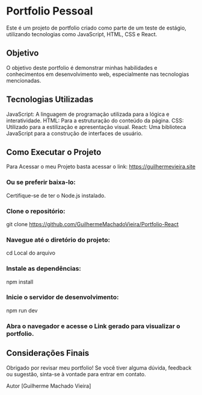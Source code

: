 # Portfolio Pessoal
Este é um projeto de portfolio criado como parte de um teste de estágio, utilizando tecnologias como JavaScript, HTML, CSS e React.

## Objetivo
O objetivo deste portfolio é demonstrar minhas habilidades e conhecimentos em desenvolvimento web, especialmente nas tecnologias mencionadas.

## Tecnologias Utilizadas
JavaScript: A linguagem de programação utilizada para a lógica e interatividade.
HTML: Para a estruturação do conteúdo da página.
CSS: Utilizado para a estilização e apresentação visual.
React: Uma biblioteca JavaScript para a construção de interfaces de usuário.
## Como Executar o Projeto

Para Acessar o meu Projeto basta acessar o link:
https://guilhermevieira.site

### Ou se preferir baixa-lo: 

Certifique-se de ter o Node.js instalado.

### Clone o repositório:

git clone https://github.com/GuilhermeMachadoVieira/Portfolio-React
### Navegue até o diretório do projeto:

cd Local do arquivo
### Instale as dependências:

npm install
### Inicie o servidor de desenvolvimento:

npm run dev
### Abra o navegador e acesse o Link gerado para visualizar o portfolio.

## Considerações Finais
Obrigado por revisar meu portfolio! Se você tiver alguma dúvida, feedback ou sugestão, sinta-se à vontade para entrar em contato.

Autor
[Guilherme Machado Vieira]
